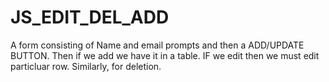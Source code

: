 # JS_EDIT_DEL_ADD

A form consisting of Name and email prompts and then a ADD/UPDATE BUTTON.
Then if we add we have it in a table.
IF we edit then we must edit particluar row.
Similarly, for deletion.

